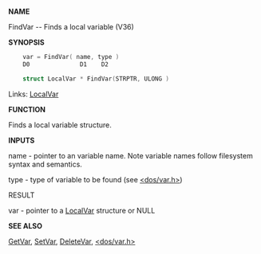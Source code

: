 
**NAME**

FindVar -- Finds a local variable (V36)

**SYNOPSIS**

```c
    var = FindVar( name, type )
    D0              D1    D2

    struct LocalVar * FindVar(STRPTR, ULONG )

```
Links: [LocalVar](_0073) 

**FUNCTION**

Finds a local variable structure.

**INPUTS**

name - pointer to an variable name.  Note variable names follow
filesystem syntax and semantics.

type - type of variable to be found (see [&#060;dos/var.h&#062;](_0073))

RESULT

var  - pointer to a [LocalVar](_0073) structure or NULL

**SEE ALSO**

[GetVar](GetVar), [SetVar](SetVar), [DeleteVar](DeleteVar), [&#060;dos/var.h&#062;](_0073)
